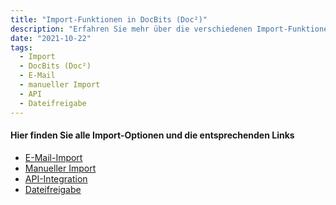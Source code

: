 ```yaml
---
title: "Import-Funktionen in DocBits (Doc²)"
description: "Erfahren Sie mehr über die verschiedenen Import-Funktionen in DocBits (Doc²), darunter E-Mail-Import, manueller Import, API-Integration und Dateifreigabe."
date: "2021-10-22"
tags:
  - Import
  - DocBits (Doc²)
  - E-Mail
  - manueller Import
  - API
  - Dateifreigabe
---
```


#### Hier finden Sie alle Import-Optionen und die entsprechenden Links

- [E-Mail-Import](/docbits/e-mail/ "Erfahren Sie, wie Sie E-Mails in DocBits (Doc²) importieren können.")
- [Manueller Import](/docbits/manual-import/ "Erfahren Sie, wie Sie manuell Dokumente in DocBits (Doc²) importieren können.")
- [API-Integration](/docbits/settings/integration/api-integration/ "Erfahren Sie, wie Sie DocBits (Doc²) mit anderen Anwendungen über eine API-Integration verbinden können.")
- [Dateifreigabe](/docbits/fileshare/ "Erfahren Sie, wie Sie Dokumente über die Dateifreigabe in DocBits (Doc²) importieren können.")
